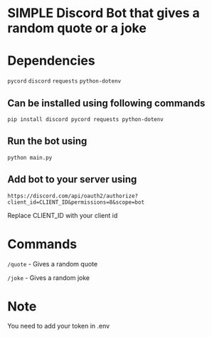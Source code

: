 # SIMPLE Discord Bot that gives a random quote or a joke

# Dependencies

`pycord`
`discord`
`requests`
`python-dotenv`

## Can be installed using following commands

`pip install discord pycord requests python-dotenv`

## Run the bot using

`python main.py`

## Add bot to your server using

`https://discord.com/api/oauth2/authorize?client_id=CLIENT_ID&permissions=8&scope=bot`

Replace CLIENT_ID with your client id

# Commands

`/quote` - Gives a random quote

`/joke` - Gives a random joke

# Note

You need to add your token in .env

